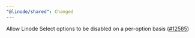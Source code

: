 ```yaml
---
"@linode/shared": Changed
---
```


Allow Linode Select options to be disabled on a per-option basis ([#12585](https://github.com/linode/manager/pull/12585))
